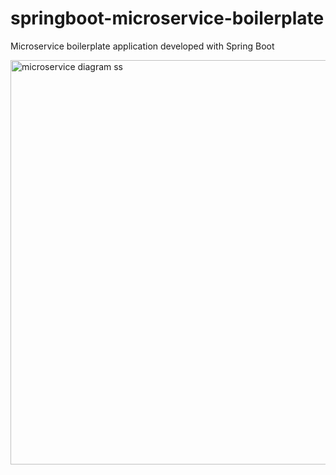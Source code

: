 # springboot-microservice-boilerplate
Microservice boilerplate application developed with Spring Boot

<img width="647" alt="microservice diagram ss" src="https://user-images.githubusercontent.com/47754791/197885552-e96a194c-9e9f-47ef-b241-05a502f49773.png">

